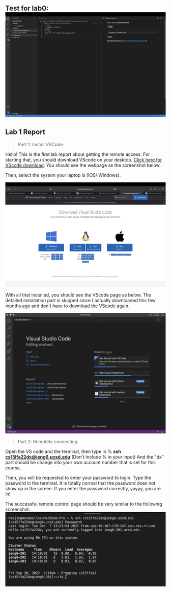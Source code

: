 Test for lab0:
![Image](screenshot.jpg)
----
## Lab 1 Report
> Part 1: Install VSCode

Hello! This is the first lab report about getting the remote access. For starting that, you should download VScode on your desktop. [Click here for VScode download](https://www.youtube.com). You should see the webpage as the screenshot below. 

Then, select the system your laptop is (IOS/ Windows).

![Image](step1.jpg)

With all that installed, you should see the VScode page as below. The detailed installation part is skipped since I actually downloaded this few months ago and don't have to download the VScode again.

![Image](step2.jpg)

> Part 2: Remotely connecting

Open the VS code and the terminal, then type in % **ssh cs15lfa22dx@ieng6.ucsd.edu** (Don't include % in your input) And the "dx" part should be change into your own account number that is set for this course.

Then, you will be requested to enter your password to login. Type the password in the terminal. It is totally normal that the password does not show up in the screen. If you enter the password correctly, yayyy, you are in!

The successful remote control page should be very similar to the following screenshot.
![Image](step3.jpg)


